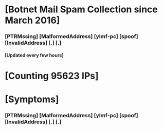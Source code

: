 # [Botnet Mail Spam Collection since March 2016]
### [PTRMssing] [MalformedAddress] [ylmf-pc] [spoof] [InvalidAddress] [.] [.]
#### [Updated every few hours]

# [Counting 95623 IPs]

# [Symptoms] 
###   [PTRMssing] [MalformedAddress] [ylmf-pc] [spoof] [InvalidAddress] [.] [.]
